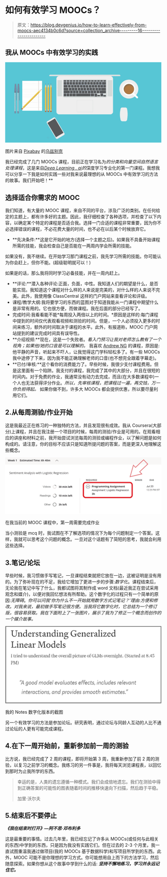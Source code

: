 # 如何有效学习 MOOCs？

> 原文：<https://blog.devgenius.io/how-to-learn-effectively-from-moocs-aec4134b0c6d?source=collection_archive---------16----------------------->

## 我从 MOOCs 中有效学习的实践

![](img/5b2542f4e2220d9c4715609442e77dde.png)

图片来自 [Pixabay](https://pixabay.com/?utm_source=link-attribution&utm_medium=referral&utm_campaign=image&utm_content=1512838) 的[乌兹别克](https://pixabay.com/users/UzbekIL-2854934/?utm_source=link-attribution&utm_medium=referral&utm_campaign=image&utm_content=1512838)

我已经完成了几门 MOOCs 课程，目前正在学习名为*的分类和向量空间自然语言处理课程*，这是来自[*Deep Learning . ai*](https://deeplearning.ai)*的*深度学习专业化的第一门课程。我想我可以分享一下我是如何实践一些对我来说最理想的从 MOOCs 中有效学习的方法的故事。我们开始吧！**

## 选择适合你需求的 MOOC

我们知道，有大量的 MOOC 课程，来自不同的平台，涉及广泛的类别。在任何给定的主题上，都有许多好的主题。因此，我仔细检查了各种选项，并检查了以下内容，以确定某个特定的课程是否适合我。选择一门合适的课程非常重要，因为你不必选择错误的课程，不必花费大量的时间，也不必在以后某个时候放弃它。

*   **先决条件:**这是它开始的地方(选择一个主题之后)。如果我不具备开始课程所需的技能，我会检查自己是否能在一两周内学会所需的技能。

如果没有，我不继续。在开始学习那门课程之前，我先学习所需的技能。你可能认为你会赶上，但你不能。(超级聪明就可以！)

如果是的话，那么我将同时学习必备技能，并在一周内赶上。

*   **评论:**潜入各种评论:正面，负面，中性。我知道人们的期望是什么，是否能实现。我知道这个课程对什么样的人来说是完美的，对什么样的人来说不完美。此外，我使用像 ClassCentral 这样的门户网站来查看评论和评级。
*   课程/教学大纲:我将要学习的东西的蓝图对于知道我能从一门课程中期望什么是非常有用的。它也很方便，而做课程。我在后面的部分已经写了。
*   完成时间:我看看能不能*每周投入两倍以上的时间。*原因是这样的:每门课程中提到的时间仅代表观看视频和测验的时间。但是，一个人必须投入更多的时间来练习，额外的时间取决于课程的水平。此外，有报道称，MOOC 门户网站提到的建议完成时间具有误导性。
*   **介绍视频:**现在，这是一个失败者。*看入门预习让我对老师怎么教有了一个视角；如果他/她的口音是可以理解的。* 我喜欢 [Andrew NG](https://www.coursera.org/instructor/andrewng) 的课程，原因是:他平静的声音，听起来不吓人，让我觉得这门学科轻松多了。有一些 MOOCs 我中途停了下来，因为我不能正确理解老师的口音(也不想完全跟着字幕走)。
*   **已付/审核:**这个看你的消费能力了。早些时候，我很少支付课程费用。但是这里面有一个陷阱。我支付的课程，我完成了其中的大部分，并且在很短的时间内。对于免费的作业，我通常没有动力去完成，而且(在大多数课程中)一个人也无法获得评分作业。*所以，先审核课程，把课程过一遍，再交钱，万一你负担得起。* 如果你做不到，许多大 MOOCs 都会提供优惠，所以要尽量利用它们。

## 2.从每周测验/作业开始

这是我最近正在练习的一种独特的方法，并且发现很有成效。我从 Coursera(大部分)上课程，并且在我注册一个项目的时候，每周的测验/作业是可用的。在观看相应的讲座和材料之前，我开始尝试浏览每周的测验或编程作业，以了解问题是如何构成的。请注意，你的目标不应该只是知道所提问题的答案，而是更深入地理解这些概念。

![](img/ae8a44c9549b89db0822868bd7600551.png)

在我当前的 MOOC 课程中，第一周需要完成作业

当小测验是 mcq 时，我试图在不了解选项的情况下为每个问题制定一个答案。这样，我就可以思考这个问题的概念。一旦对这个话题有了简短的思考，我就会利用这些选择。

## 3.笔记/论坛

早些时候，我习惯做手写笔记，一旦课程结束就把它放在一边，这被证明是没有用的。为了弥补现在的不足，我给它增加了更进一步的步骤:*数字化*。课程结束后，无论我在笔记中写了什么，我都试图将其制作成 word 文档(最近我正在尝试采用观念和媒介)，以便对我回忆想法有所帮助。这个数字化的过程只有一个简单的原因:*无障碍*。*你可以问我‘你为什么不一开始就用数字方式记笔记？’理由:方便和修改。对我来说，最初做手写笔记很方便。当我将它数字化时，它总结为一个修订版，很容易获取。我在下面附上了一张图片，展示了我为了修正一个概念而创作的一个媒介故事。*

![](img/cee65b0550e8963fec6d3ad770549bd7.png)

我的 Notes 数字化版本的截图

另一个有效学习的方法是参加论坛。研究表明，通过论坛与同龄人互动的人比不通过论坛的人更有可能完成课程。

## 4.在下一周开始前，重新参加前一周的测验

比方说，我已经完成了 2 周的课程，即将开始第 3 周，我重新参加了前 2 周的测验，以复习之前学习的概念。我练习的另一件事是，我将每天浏览课程表，以回忆到那时为止我所学的东西。

> 幸运的是，人类的遗忘遵循一种模式。我们会成倍地遗忘。我们在测验中得到正确答案的可能性的图表随着时间的推移快速向下扫描，然后趋于平稳。
> 
> 加里·沃尔夫

## 5.结束后不要停止

***《我在结束时打开》—阿不思·邓布利多***

这是最重要的事情。过去几年里，我已经忘记了许多从 MOOCs(或任何与此相关的东西)中学到的东西，只是因为我没有实践它们。但在过去的 2-3 个月里，我一直试图重温我通过做项目(我的 MOOCs 基于数据科学)和写项目所学到的东西。此外，MOOC 可能不是你理想的学习方式。你可能想用自上而下的方法学习，然后随意探索。如果你想从这个故事中学到什么的话: ***坚持不懈地练习，学习并永远记住它。***